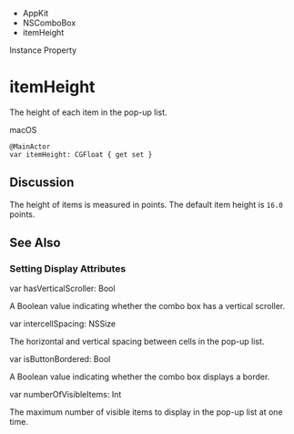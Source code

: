 

- AppKit
- NSComboBox
-  itemHeight 

Instance Property

# itemHeight

The height of each item in the pop-up list.

macOS

``` source
@MainActor
var itemHeight: CGFloat { get set }
```

## Discussion

The height of items is measured in points. The default item height is `16.0` points.

## See Also

### Setting Display Attributes

var hasVerticalScroller: Bool

A Boolean value indicating whether the combo box has a vertical scroller.

var intercellSpacing: NSSize

The horizontal and vertical spacing between cells in the pop-up list.

var isButtonBordered: Bool

A Boolean value indicating whether the combo box displays a border.

var numberOfVisibleItems: Int

The maximum number of visible items to display in the pop-up list at one time.

